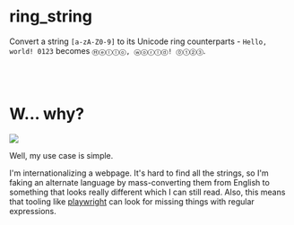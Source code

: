 # ring_string

Convert a string `[a-zA-Z0-9]` to its Unicode ring counterparts - `Hello, world! 0123` becomes `Ⓗⓔⓛⓛⓞ, ⓦⓞⓡⓛⓓ! ⓪①②③`.





<br/><br/>

# W... why?

![](https://camo.githubusercontent.com/d687eac63d3b75bdea39c1fc22d7d4dbde07bc1a/68747470733a2f2f6d656469612e67697068792e636f6d2f6d656469612f314d39666d6f31574146564b302f67697068792e676966)

Well, my use case is simple.

I'm internationalizing a webpage.  It's hard to find all the strings, so I'm faking an alternate language by mass-converting them from English to something that looks really different which I can still read.  Also, this means that tooling like [playwright](https://github.com/microsoft/playwright) can look for missing things with regular expressions.
